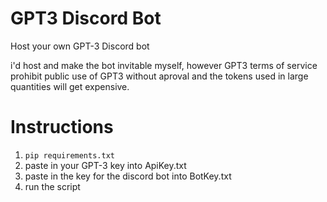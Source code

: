 # GPT3 Discord Bot
 Host your own GPT-3 Discord bot
 
 i'd host and make the bot invitable myself, however GPT3 terms of service prohibit public use of GPT3 without aproval and the tokens used in large quantities will get expensive.
 
 # Instructions
 
 1. ```pip requirements.txt```
 2. paste in your GPT-3 key into ApiKey.txt
 3. paste in the key for the discord bot into BotKey.txt
 4. run the script
